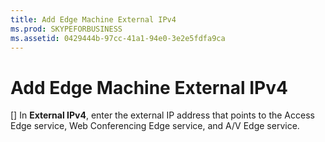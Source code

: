 ```yaml
---
title: Add Edge Machine External IPv4
ms.prod: SKYPEFORBUSINESS
ms.assetid: 0429444b-97cc-41a1-94e0-3e2e5fdfa9ca
---
```



# Add Edge Machine External IPv4
[]
In **External IPv4**, enter the external IP address that points to the Access Edge service, Web Conferencing Edge service, and A/V Edge service.
  
    
    


